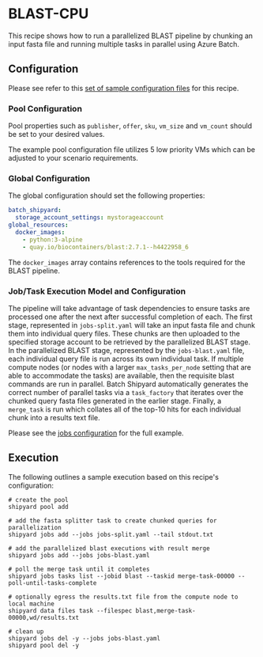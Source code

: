 # BLAST-CPU
This recipe shows how to run a parallelized BLAST pipeline by chunking an
input fasta file and running multiple tasks in parallel using Azure Batch.

## Configuration
Please see refer to this [set of sample configuration files](./config) for
this recipe.

### Pool Configuration
Pool properties such as `publisher`, `offer`, `sku`, `vm_size` and
`vm_count` should be set to your desired values.

The example pool configuration file utilizes 5 low priority VMs which can
be adjusted to your scenario requirements.

### Global Configuration
The global configuration should set the following properties:

```yaml
batch_shipyard:
  storage_account_settings: mystorageaccount
global_resources:
  docker_images:
    - python:3-alpine
    - quay.io/biocontainers/blast:2.7.1--h4422958_6
```

The `docker_images` array contains references to the tools required for the
BLAST pipeline.

### Job/Task Execution Model and Configuration
The pipeline will take advantage of task dependencies to ensure tasks
are processed one after the next after successful completion of each.
The first stage, represented in `jobs-split.yaml` will take an input
fasta file and chunk them into individual query files. These chunks are
then uploaded to the specified storage account to be retrieved by the
parallelized BLAST stage. In the parallelized BLAST stage, represented
by the `jobs-blast.yaml` file, each individual query file is run
across its own individual task. If multiple compute nodes (or
nodes with a larger `max_tasks_per_node` setting that are able to
accommodate the tasks) are available, then the requisite blast commands
are run in parallel. Batch Shipyard automatically generates the correct
number of parallel tasks via a `task_factory` that iterates over the
chunked query fasta files generated in the earlier stage. Finally, a
`merge_task` is run which collates all of the top-10 hits for each
individual chunk into a results text file.

Please see the [jobs configuration](./config) for the full example.

## Execution
The following outlines a sample execution based on this recipe's configuration:

```shell
# create the pool
shipyard pool add

# add the fasta splitter task to create chunked queries for parallelization
shipyard jobs add --jobs jobs-split.yaml --tail stdout.txt

# add the parallelized blast executions with result merge
shipyard jobs add --jobs jobs-blast.yaml

# poll the merge task until it completes
shipyard jobs tasks list --jobid blast --taskid merge-task-00000 --poll-until-tasks-complete

# optionally egress the results.txt file from the compute node to local machine
shipyard data files task --filespec blast,merge-task-00000,wd/results.txt

# clean up
shipyard jobs del -y --jobs jobs-blast.yaml
shipyard pool del -y
```
